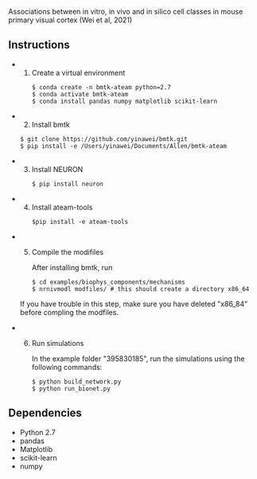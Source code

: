 Associations between in vitro, in vivo and in silico cell classes in mouse primary visual cortex (Wei et al, 2021)

## Instructions

* 1)  Create a virtual environment
        ```
        $ conda create -n bmtk-ateam python=2.7 
        $ conda activate bmtk-ateam
        $ conda install pandas numpy matplotlib scikit-learn
        ```
        
* 2)  Install bmtk
     ```
     $ git clone https://github.com/yinawei/bmtk.git
     $ pip install -e /Users/yinawei/Documents/Allen/bmtk-ateam
    ```
     
* 3)  Install NEURON
        ```
       $ pip install neuron
       ```
       
* 4) Install ateam-tools
       ```
      $pip install -e ateam-tools
      ```
     
* 5)  Compile the modifiles

       After installing bmtk, run
       ```
       $ cd examples/biophys_components/mechanisms 
       $ nrnivmodl modfiles/ # this should create a directory x86_64
      ```
     If you have trouble in this step, make sure you have deleted "x86_84" before compling the modfiles.

* 6) Run simulations

      In the example folder "395830185", run the simulations using the following commands:
      ```
      $ python build_network.py
      $ python run_bionet.py
     ```
      
      
## Dependencies
 * Python 2.7
 * pandas
 * Matplotlib
 * scikit-learn
 * numpy

